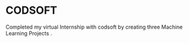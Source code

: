 # CODSOFT
Completed my virtual Internship with codsoft by creating three Machine Learning Projects . 
